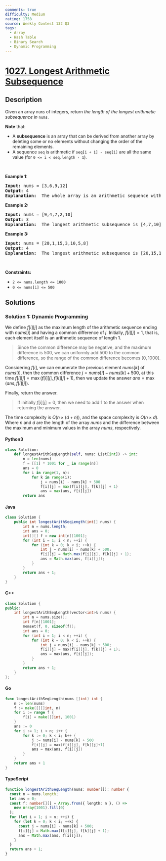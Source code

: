 ```yaml
---
comments: true
difficulty: Medium
rating: 1758
source: Weekly Contest 132 Q3
tags:
  - Array
  - Hash Table
  - Binary Search
  - Dynamic Programming
---
```


<!-- problem:start -->

# [1027. Longest Arithmetic Subsequence](https://leetcode.com/problems/longest-arithmetic-subsequence)

## Description

<!-- description:start -->

<p>Given an array <code>nums</code> of integers, return <em>the length of the longest arithmetic subsequence in</em> <code>nums</code>.</p>

<p><strong>Note</strong> that:</p>

<ul>
	<li>A <strong>subsequence</strong> is an array that can be derived from another array by deleting some or no elements without changing the order of the remaining elements.</li>
	<li>A sequence <code>seq</code> is arithmetic if <code>seq[i + 1] - seq[i]</code> are all the same value (for <code>0 &lt;= i &lt; seq.length - 1</code>).</li>
</ul>

<p>&nbsp;</p>
<p><strong class="example">Example 1:</strong></p>

<pre>
<strong>Input:</strong> nums = [3,6,9,12]
<strong>Output:</strong> 4
<strong>Explanation: </strong> The whole array is an arithmetic sequence with steps of length = 3.
</pre>

<p><strong class="example">Example 2:</strong></p>

<pre>
<strong>Input:</strong> nums = [9,4,7,2,10]
<strong>Output:</strong> 3
<strong>Explanation: </strong> The longest arithmetic subsequence is [4,7,10].
</pre>

<p><strong class="example">Example 3:</strong></p>

<pre>
<strong>Input:</strong> nums = [20,1,15,3,10,5,8]
<strong>Output:</strong> 4
<strong>Explanation: </strong> The longest arithmetic subsequence is [20,15,10,5].
</pre>

<p>&nbsp;</p>
<p><strong>Constraints:</strong></p>

<ul>
	<li><code>2 &lt;= nums.length &lt;= 1000</code></li>
	<li><code>0 &lt;= nums[i] &lt;= 500</code></li>
</ul>

<!-- description:end -->

## Solutions

<!-- solution:start -->

### Solution 1: Dynamic Programming

We define $f[i][j]$ as the maximum length of the arithmetic sequence ending with $nums[i]$ and having a common difference of $j$. Initially, $f[i][j]=1$, that is, each element itself is an arithmetic sequence of length $1$.

> Since the common difference may be negative, and the maximum difference is $500$, we can uniformly add $500$ to the common difference, so the range of the common difference becomes $[0, 1000]$.

Considering $f[i]$, we can enumerate the previous element $nums[k]$ of $nums[i]$, then the common difference $j=nums[i]-nums[k]+500$, at this time $f[i][j]=\max(f[i][j], f[k][j]+1)$, then we update the answer $ans=\max(ans, f[i][j])$.

Finally, return the answer.

> If initially $f[i][j]=0$, then we need to add $1$ to the answer when returning the answer.

The time complexity is $O(n \times (d + n))$, and the space complexity is $O(n \times d)$. Where $n$ and $d$ are the length of the array $nums$ and the difference between the maximum and minimum values in the array $nums$, respectively.

<!-- tabs:start -->

#### Python3

```python
class Solution:
    def longestArithSeqLength(self, nums: List[int]) -> int:
        n = len(nums)
        f = [[1] * 1001 for _ in range(n)]
        ans = 0
        for i in range(1, n):
            for k in range(i):
                j = nums[i] - nums[k] + 500
                f[i][j] = max(f[i][j], f[k][j] + 1)
                ans = max(ans, f[i][j])
        return ans
```

#### Java

```java
class Solution {
    public int longestArithSeqLength(int[] nums) {
        int n = nums.length;
        int ans = 0;
        int[][] f = new int[n][1001];
        for (int i = 1; i < n; ++i) {
            for (int k = 0; k < i; ++k) {
                int j = nums[i] - nums[k] + 500;
                f[i][j] = Math.max(f[i][j], f[k][j] + 1);
                ans = Math.max(ans, f[i][j]);
            }
        }
        return ans + 1;
    }
}
```

#### C++

```cpp
class Solution {
public:
    int longestArithSeqLength(vector<int>& nums) {
        int n = nums.size();
        int f[n][1001];
        memset(f, 0, sizeof(f));
        int ans = 0;
        for (int i = 1; i < n; ++i) {
            for (int k = 0; k < i; ++k) {
                int j = nums[i] - nums[k] + 500;
                f[i][j] = max(f[i][j], f[k][j] + 1);
                ans = max(ans, f[i][j]);
            }
        }
        return ans + 1;
    }
};
```

#### Go

```go
func longestArithSeqLength(nums []int) int {
	n := len(nums)
	f := make([][]int, n)
	for i := range f {
		f[i] = make([]int, 1001)
	}
	ans := 0
	for i := 1; i < n; i++ {
		for k := 0; k < i; k++ {
			j := nums[i] - nums[k] + 500
			f[i][j] = max(f[i][j], f[k][j]+1)
			ans = max(ans, f[i][j])
		}
	}
	return ans + 1
}
```

#### TypeScript

```ts
function longestArithSeqLength(nums: number[]): number {
  const n = nums.length;
  let ans = 0;
  const f: number[][] = Array.from({ length: n }, () =>
    new Array(1001).fill(0)
  );
  for (let i = 1; i < n; ++i) {
    for (let k = 0; k < i; ++k) {
      const j = nums[i] - nums[k] + 500;
      f[i][j] = Math.max(f[i][j], f[k][j] + 1);
      ans = Math.max(ans, f[i][j]);
    }
  }
  return ans + 1;
}
```

<!-- tabs:end -->

<!-- solution:end -->

<!-- problem:end -->
